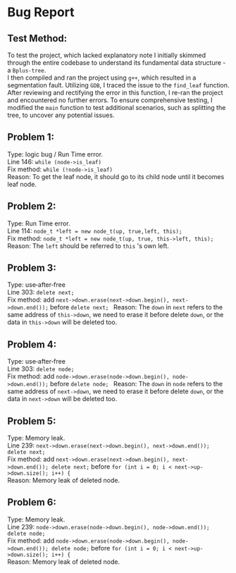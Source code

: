 # Bug Report

## Test Method:
   To test the project, which lacked explanatory note I initially skimmed through the entire codebase to understand its fundamental data structure - a ``Bplus-tree``.  
   I then compiled and ran the project using ``g++``, which resulted in a segmentation fault. Utilizing ``GDB``, I traced the issue to the ``find_leaf`` function. After reviewing and rectifying the error in this function, I re-ran the project and encountered no further errors. To ensure comprehensive testing, I modified the ``main`` function to test additional scenarios, such as splitting the tree, to uncover any potential issues.

## Problem 1:
   Type: logic bug / Run Time error.  
   Line 146: ``while (node->is_leaf) ``    
   Fix method: ``while (!node->is_leaf) ``    
   Reason: To get the leaf node, it should go to its child node until it becomes leaf node.

## Problem 2:
   Type: Run Time error.  
   Line 114: ``node_t *left = new node_t(up, true,left, this); ``    
   Fix method: ``node_t *left = new node_t(up, true, this->left, this); ``    
   Reason: The ``left`` should be referred to ``this`` 's own left.  

## Problem 3:
   Type: use‑after‑free  
   Line 303: ``delete next;``  
   Fix method: add ``next->down.erase(next->down.begin(), next->down.end());`` before ``delete next; ``
   Reason: The ``down`` in ``next`` refers to the same address of ``this->down``, we need to erase it before delete ``down``, or the data in ``this->down`` will be deleted too.

## Problem 4:
   Type: use‑after‑free    
   Line 303: ``delete node;``    
   Fix method: add ``node->down.erase(node->down.begin(), node->down.end());`` before ``delete node; ``
   Reason: The ``down`` in ``node`` refers to the same address of ``next->down``, we need to erase it before delete ``down``, or the data in ``next->down`` will be deleted too.

## Problem 5:
   Type: Memory leak.  
   Line 239: ``next->down.erase(next->down.begin(), next->down.end()); delete next;``  
   Fix method: add ``next->down.erase(next->down.begin(), next->down.end()); delete next;``   before ``for (int i = 0; i < next->up->down.size(); i++) {``  
   Reason: Memory leak of deleted node.  

## Problem 6:
   Type: Memory leak.  
   Line 239: ``node->down.erase(node->down.begin(), node->down.end()); delete node;``  
   Fix method: add ``node->down.erase(node->down.begin(), node->down.end()); delete node;``   before ``for (int i = 0; i < next->up->down.size(); i++) {``  
   Reason: Memory leak of deleted node.  